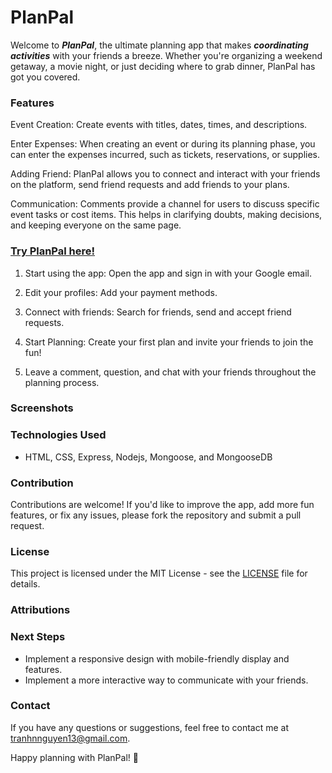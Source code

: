 
# PlanPal

Welcome to ***PlanPal***, the ultimate planning app that makes ***coordinating activities*** with your friends a breeze. Whether you're organizing a weekend getaway, a movie night, or just deciding where to grab dinner, PlanPal has got you covered. 

### Features

Event Creation: Create events with titles, dates, times, and descriptions.

Enter Expenses: When creating an event or during its planning phase, you can enter the expenses incurred, such as tickets, reservations, or supplies.

Adding Friend: PlanPal allows you to connect and interact with your friends on the platform, send friend requests and add friends to your plans.

Communication: Comments provide a channel for users to discuss specific event tasks or cost items. This helps in clarifying doubts, making decisions, and keeping everyone on the same page.

### [Try PlanPal here!](https://planpal.fly.dev/)

1. Start using the app: Open the app and sign in with your Google email.

2. Edit your profiles: Add your payment methods.

3. Connect with friends: Search for friends, send and accept friend requests.

2. Start Planning: Create your first plan and invite your friends to join the fun!

3. Leave a comment, question, and chat with your friends throughout the planning process.

### Screenshots

### Technologies Used
* HTML, CSS, Express, Nodejs, Mongoose, and MongooseDB

### Contribution
Contributions are welcome! If you'd like to improve the app, add more fun features, or fix any issues, please fork the repository and submit a pull request.

### License
This project is licensed under the MIT License - see the [LICENSE](./LICENSE) file for details.

### Attributions

### Next Steps
* Implement a responsive design with mobile-friendly display and features.
* Implement a more interactive way to communicate with your friends.


### Contact
If you have any questions or suggestions, feel free to contact me at tranhnnguyen13@gmail.com.

Happy planning with PlanPal! 🎉